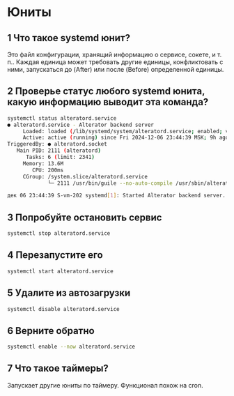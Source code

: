 # Юниты

## 1 Что такое systemd юнит?
Это файл конфигурации, хранящий информацию о сервисе, сокете, и т. п.. Каждая единица может требовать другие единицы, конфликтовать с ними, запускаться до (After) или после (Before) определенной единицы.
## 2 Проверье статус любого systemd юнита, какую информацию выводит эта команда?
```bash
systemctl status alteratord.service
● alteratord.service - Alterator backend server
     Loaded: loaded (/lib/systemd/system/alteratord.service; enabled; vendor preset: disabled)
     Active: active (running) since Fri 2024-12-06 23:44:39 MSK; 9h ago
TriggeredBy: ● alteratord.socket
   Main PID: 2111 (alteratord)
      Tasks: 6 (limit: 2341)
     Memory: 13.6M
        CPU: 200ms
     CGroup: /system.slice/alteratord.service
             └─ 2111 /usr/bin/guile --no-auto-compile /usr/sbin/alteratord

дек 06 23:44:39 S-vm-202 systemd[1]: Started Alterator backend server.
```
## 3 Попробуйте остановить сервис
```bash
systemctl stop alteratord.service
```
## 4 Перезапустите его
```bash
systemctl start alteratord.service
```
## 5 Удалите из автозагрузки
```bash
systemctl disable alteratord.service
```
## 6 Верните обратно
```bash
systemctl enable --now alteratord.service
```
## 7 Что такое таймеры?
Запускает другие юниты по таймеру. Функционал похож на cron.
